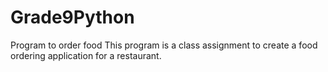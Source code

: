 # Grade9Python
Program to order food
This program is a class assignment to create a food ordering application for a restaurant.
